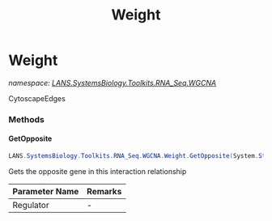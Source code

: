 ﻿---
title: Weight
---

# Weight
_namespace: [LANS.SystemsBiology.Toolkits.RNA_Seq.WGCNA](N-LANS.SystemsBiology.Toolkits.RNA_Seq.WGCNA.html)_

CytoscapeEdges

### Methods

#### GetOpposite
```csharp
LANS.SystemsBiology.Toolkits.RNA_Seq.WGCNA.Weight.GetOpposite(System.String)
```
Gets the opposite gene in this interaction relationship

|Parameter Name|Remarks|
|--------------|-------|
|Regulator|-|





